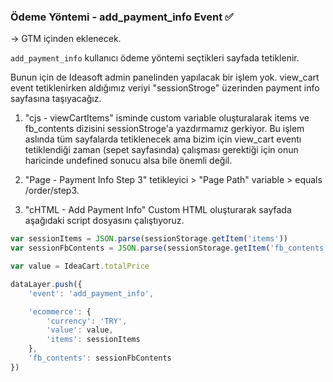 ### Ödeme Yöntemi - add_payment_info Event ✅

-> GTM içinden eklenecek.

```add_payment_info``` kullanıcı ödeme yöntemi seçtikleri sayfada tetiklenir.

Bunun için de Ideasoft admin panelinden yapılacak bir işlem yok.
view_cart event tetiklenirken aldığımız veriyi "sessionStroge" üzerinden payment info sayfasına taşıyacağız.

1. "cjs - viewCartItems" isminde custom variable oluşturalarak items ve fb_contents dizisini sessionStroge'a yazdırmamız gerkiyor.
   Bu işlem aslında tüm sayfalarda tetiklenecek ama bizim için view_cart eventı tetiklendiği zaman (sepet sayfasında) çalışması gerektiği için onun haricinde undefined sonucu alsa bile önemli değil.

2. "Page - Payment Info Step 3" tetikleyici > "Page Path" variable > equals /order/step3.

3. "cHTML - Add Payment Info" Custom HTML oluşturarak sayfada aşağıdaki script dosyasını çalıştıyoruz.

```javascript
var sessionItems = JSON.parse(sessionStorage.getItem('items'))
var sessionFbContents = JSON.parse(sessionStorage.getItem('fb_contents'))

var value = IdeaCart.totalPrice

dataLayer.push({
    'event': 'add_payment_info',

    'ecommerce': {
        'currency': 'TRY',
        'value': value,
        'items': sessionItems
    },
    'fb_contents': sessionFbContents
})
```